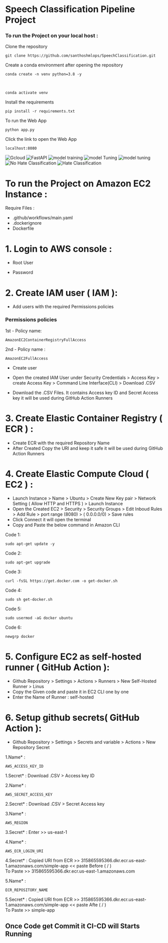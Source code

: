 # Speech Classification Pipeline Project

### To run the Project on your local host : 

Clone the repository

    git clone https://github.com/santhoshmlops/SpeechClassification.git
    
Create a conda environment after opening the repository

    conda create -n venv python=3.8 -y
    
 <br/>
    
    conda activate venv
    
    
Install the requirements

    pip install -r requirements.txt
    
    
To run the Web App 
    
    python app.py
    
    
 Click the link to open the Web App
 
    localhost:8080


<img src="https://github.com/santhoshmlops/SpeechClassification/blob/main/hate%20img/gcloud.png" alt="Gcloud">
<img src="https://github.com/santhoshmlops/SpeechClassification/blob/main/hate%20img/fast%201.png" alt="FastAPI">
<img src="https://github.com/santhoshmlops/SpeechClassification/blob/main/hate%20img/train.png" alt="model training">
<img src="https://github.com/santhoshmlops/SpeechClassification/blob/main/hate%20img/model%201.png" alt="model Tuning">
<img src="https://github.com/santhoshmlops/SpeechClassification/blob/main/hate%20img/model%202.png" alt=" model tuning">
<img src="https://github.com/santhoshmlops/SpeechClassification/blob/main/hate%20img/no%20hate.png" alt="No Hate Classification">
<img src="https://github.com/santhoshmlops/SpeechClassification/blob/main/hate%20img/hate.png" alt="Hate Classification">

# To run the Project on Amazon EC2 Instance : 

Require Files :
- .github/workflows/main.yaml
- .dockerignore
- Dockerfile
	
# 1. Login to AWS console :

- Root User  

- Password

# 2. Create IAM user  ( IAM ):

- Add users with the required Permissions policies
	
### Permissions policies

1st - Policy name:

	AmazonEC2ContainerRegistryFullAccess
	
2nd - Policy name : 

	AmazonEC2FullAccess

- Create user

- Open the created IAM User under Security Credentials > Access Key > create Access Key > Command Line Interface(CLI) > Download .CSV

- Download the .CSV Files. It contains Access key ID and Secret Access key it will be used during GitHub Action Runners

# 3. Create Elastic Container Registry ( ECR ) :

- Create ECR with the required Repository Name
- After Created Copy the URI and keep it safe it will be used during GitHub Action Runners
	
# 4. Create Elastic Compute Cloud ( EC2 ) :
	
- Launch Instance > Name > Ubuntu > Create New Key pair > Network Setting ( Allow HTTP and HTTPS ) > Launch Instance
- Open the Created EC2 > Security > Security Groups > Edit Inboud Rules > Add Rule > port range (8080) > ( 0.0.0.0/0) > Save rules
- Click Connect it will open the terminal
- Copy and Paste the below command in Amazon CLI 

Code 1:

	sudo apt-get update -y
Code 2:

	sudo apt-get upgrade
Code 3:

	curl -fsSL https://get.docker.com -o get-docker.sh
Code 4:

	sudo sh get-docker.sh
Code 5:

	sudo usermod -aG docker ubuntu
Code 6:

	newgrp docker
	
# 5. Configure EC2 as self-hosted runner ( GitHub Action ):
- Github Repository > Settings > Actions > Runners > New Self-Hosted Runner > Linus
- Copy the Given code and paste it in EC2 CLI one by one
- Enter the Name of Runner : self-hosted

# 6. Setup github secrets( GitHub Action ):
- Github Repository > Settings > Secrets and variable > Actions > New Repository Secret

1.Name* :
	
	AWS_ACCESS_KEY_ID
1.Secret* :
	Download .CSV > Access key ID
	
2.Name* :
	
    AWS_SECRET_ACCESS_KEY
2.Secret* : 
	Download .CSV > Secret Access key

3.Name* :

    AWS_REGION
3.Secret* :
	Enter >> us-east-1

4.Name* :
	
    AWS_ECR_LOGIN_URI
4.Secret* :
	Copied URI from ECR >> 315865595366.dkr.ecr.us-east-1.amazonaws.com/simple-app << paste Before ( / ) <br/>
	To Paste >> 315865595366.dkr.ecr.us-east-1.amazonaws.com

5.Name* :
	
    ECR_REPOSITORY_NAME
5.Secret* :
	Copied URI from ECR >> 315865595366.dkr.ecr.us-east-1.amazonaws.com/simple-app << paste Afte ( / ) <br/>
	To Paste >> simple-app
	
## Once Code get Commit it CI-CD will Starts Running
